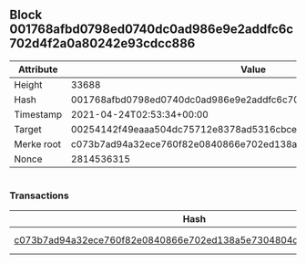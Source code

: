 ## Block 001768afbd0798ed0740dc0ad986e9e2addfc6c702d4f2a0a80242e93cdcc886

Attribute | Value
--- | ---
Height | 33688
Hash | 001768afbd0798ed0740dc0ad986e9e2addfc6c702d4f2a0a80242e93cdcc886
Timestamp | 2021-04-24T02:53:34+00:00
Target | 00254142f49eaaa504dc75712e8378ad5316cbcead634704b3734b6271167cc4
Merke root | c073b7ad94a32ece760f82e0840866e702ed138a5e7304804cedc4e0b531d9ef
Nonce | 2814536315

```

```

### Transactions

Hash | Amount
--- | ---
[c073b7ad94a32ece760f82e0840866e702ed138a5e7304804cedc4e0b531d9ef](c073b7ad94a32ece760f82e0840866e702ed138a5e7304804cedc4e0b531d9ef.md) | 10.00000000 SKEPTI 
